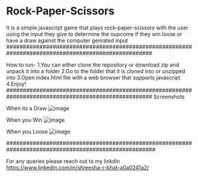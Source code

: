 # Rock-Paper-Scissors
It is a simple javascript game that plays rock-paper-scissors with the user using the input they give to determine the oupcome if they win loose or have a draw against the computer genrated input
####################################################################################################

How to run-
1.You can either clone the repository or download zip and unpack it into a folder
2.Go to the folder that it is cloned into or unzipped into
3.Open index.html file with a web browser that supports javascript
4.Enjoy!
####################################################################################################
Screenshots

When its a Draw
![image](https://user-images.githubusercontent.com/65221970/156219186-a40b3587-de5d-450f-a7b4-ef4dcc801943.png)

When you Win
![image](https://user-images.githubusercontent.com/65221970/156219288-8cb560bd-656e-4aa6-8798-35c4b06f4be7.png)

When you Loose
![image](https://user-images.githubusercontent.com/65221970/156219335-dfb98c58-08c8-400b-9442-6e6f8fa3c21e.png)

#####################################################################################################

For any queries please reach out to my linkdin https://www.linkedin.com/in/shreesha-r-bhat-a0a0241a2/
